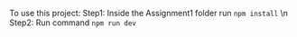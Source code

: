 To use this project:
Step1: Inside the Assignment1 folder run `npm install` \n
Step2: Run command `npm run dev`
